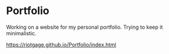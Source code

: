 # Portfolio
Working on a website for my personal portfolio.
Trying to keep it minimalistic.


https://riotgage.github.io/Portfolio/index.html
